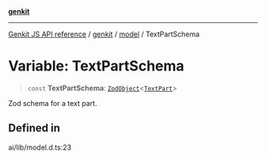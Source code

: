 [**genkit**](../../README.md)

***

[Genkit JS API reference](../../../README.md) / [genkit](../../README.md) / [model](../README.md) / TextPartSchema

# Variable: TextPartSchema

> `const` **TextPartSchema**: [`ZodObject`](../../namespaces/z/classes/ZodObject.md)\<[`TextPart`](../type-aliases/TextPart.md)\>

Zod schema for a text part.

## Defined in

ai/lib/model.d.ts:23
